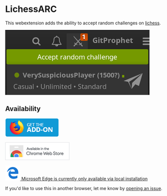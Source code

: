 # LichessARC

This webextension adds the ability to accept random challenges on [lichess](lichess.org).

![](pictures/lichessARC.png)

## Availability

[![](pictures/firefox.png)](https://addons.mozilla.org/en-US/firefox/addon/lichessarc/)

[![](pictures/chrome.png)](https://chrome.google.com/webstore/detail/lichessarc/kbfljnbakebelbhioimnbilgkplibfec)

[![](pictures/msedge.png) Microsoft Edge is currently only available via local installation](https://github.com/SimonLammer/lichess-accept-random-challenge/issues/1)

If you'd like to use this in another browser, let me know by [opening an issue](https://github.com/SimonLammer/lichess-accept-random-challenge/issues/new).